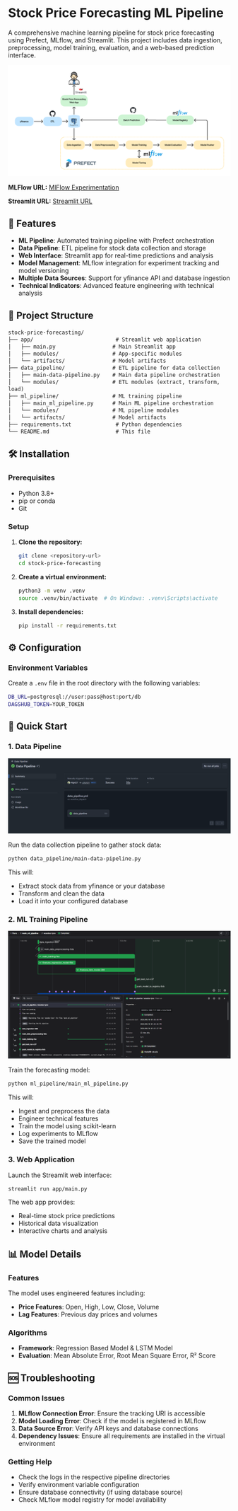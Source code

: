 # Stock Price Forecasting ML Pipeline

A comprehensive machine learning pipeline for stock price forecasting using Prefect, MLflow, and Streamlit. This project includes data ingestion, preprocessing, model training, evaluation, and a web-based prediction interface.

![Data Pipeline Flow](assets/flow.png)

**MLFlow URL:** [MlFlow Experimentation](https://dagshub.com/rfajri27/stock-price-forecasting.mlflow)

**Streamlit URL:** [Streamlit URL](https://stock-price-forecasting-1087779793461.asia-southeast2.run.app)

## 🚀 Features

- **ML Pipeline**: Automated training pipeline with Prefect orchestration
- **Data Pipeline**: ETL pipeline for stock data collection and storage
- **Web Interface**: Streamlit app for real-time predictions and analysis
- **Model Management**: MLflow integration for experiment tracking and model versioning
- **Multiple Data Sources**: Support for yfinance API and database ingestion
- **Technical Indicators**: Advanced feature engineering with technical analysis

## 📁 Project Structure

```
stock-price-forecasting/
├── app/                          # Streamlit web application
│   ├── main.py                  # Main Streamlit app
│   ├── modules/                 # App-specific modules
│   └── artifacts/               # Model artifacts
├── data_pipeline/               # ETL pipeline for data collection
│   ├── main-data-pipeline.py    # Main data pipeline orchestration
│   └── modules/                 # ETL modules (extract, transform, load)
├── ml_pipeline/                 # ML training pipeline
│   ├── main_ml_pipeline.py      # Main ML pipeline orchestration
│   └── modules/                 # ML pipeline modules
│   └── artifacts/               # Model artifacts
├── requirements.txt              # Python dependencies
└── README.md                     # This file
```

## 🛠️ Installation

### Prerequisites

- Python 3.8+
- pip or conda
- Git

### Setup

1. **Clone the repository:**
   ```bash
   git clone <repository-url>
   cd stock-price-forecasting
   ```

2. **Create a virtual environment:**
   ```bash
   python3 -m venv .venv
   source .venv/bin/activate  # On Windows: .venv\Scripts\activate
   ```

3. **Install dependencies:**
   ```bash
   pip install -r requirements.txt
   ```

## ⚙️ Configuration

### Environment Variables

Create a `.env` file in the root directory with the following variables:

```bash
DB_URL=postgresql://user:pass@host:port/db 
DAGSHUB_TOKEN=YOUR_TOKEN
```

## 🚀 Quick Start

### 1. Data Pipeline
![](assets/Screenshot%202025-08-11%20082751.png)

Run the data collection pipeline to gather stock data:

```bash
python data_pipeline/main-data-pipeline.py
```

This will:
- Extract stock data from yfinance or your database
- Transform and clean the data
- Load it into your configured database

### 2. ML Training Pipeline

![ML Pipeline Architecture](assets/ml-pipeline.png)

Train the forecasting model:

```bash
python ml_pipeline/main_ml_pipeline.py
```

This will:
- Ingest and preprocess the data
- Engineer technical features
- Train the model using scikit-learn
- Log experiments to MLflow
- Save the trained model

### 3. Web Application

Launch the Streamlit web interface:

```bash
streamlit run app/main.py
```

The web app provides:
- Real-time stock price predictions
- Historical data visualization
- Interactive charts and analysis

## 📊 Model Details

### Features

The model uses engineered features including:
- **Price Features**: Open, High, Low, Close, Volume
- **Lag Features**: Previous day prices and volumes

### Algorithms

- **Framework**: Regression Based Model & LSTM Model
- **Evaluation**: Mean Absolute Error, Root Mean Square Error, R² Score

## 🆘 Troubleshooting

### Common Issues

1. **MLflow Connection Error**: Ensure the tracking URI is accessible
2. **Model Loading Error**: Check if the model is registered in MLflow
3. **Data Source Error**: Verify API keys and database connections
4. **Dependency Issues**: Ensure all requirements are installed in the virtual environment

### Getting Help

- Check the logs in the respective pipeline directories
- Verify environment variable configuration
- Ensure database connectivity (if using database source)
- Check MLflow model registry for model availability
